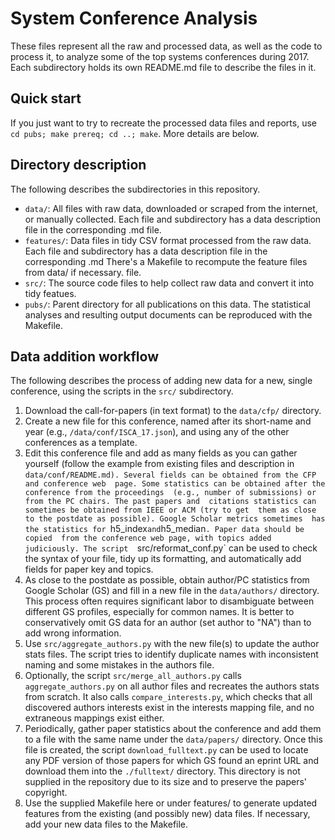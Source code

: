 # System Conference Analysis

These files represent all the raw and processed data, as well as the code to 
process it, to analyze some of the top systems conferences during 2017. Each 
subdirectory holds its own README.md file to describe the files in it.

## Quick start

If you just want to try to recreate the processed data files and reports,
use `cd pubs; make prereq; cd ..; make`. More details are below.

## Directory description

The following describes the subdirectories in this repository.

  * `data/`: All files with raw data, downloaded or scraped from the internet, 
or manually collected. Each file and subdirectory has a data description file 
in the corresponding .md file.
  * `features/`: Data files in tidy CSV format processed from the raw data.
Each file and subdirectory has a data description file in the corresponding .md 
There's a Makefile to recompute the feature files from data/ if necessary.
file.
 * `src/`: The source code files to help collect raw data and convert it into 
tidy featues.
 * `pubs/`: Parent directory for all publications on this data. The statistical analyses and resulting output documents can be reproduced with the Makefile.

## Data addition workflow

The following describes the process of adding new data for a new, single conference, using the scripts in the `src/` subdirectory.

  1. Download the call-for-papers (in text format) to the `data/cfp/` directory.
  2. Create a new file for this conference, named after its short-name and year (e.g., `/data/conf/ISCA_17.json`), and using any of the other conferences as a template.
  3. Edit this conference file and add as many fields as you can gather 
yourself (follow the example from existing files and description in 
`data/conf/README.md). Several fields can be obtained from the CFP and conference web 
page. Some statistics can be obtained after the conference from the proceedings 
(e.g., number of submissions) or from the PC chairs. The past papers and 
citations statistics can sometimes be obtained from IEEE or ACM (try to get 
them as close to the postdate as possible). Google Scholar metrics sometimes 
has the statistics for `h5_index` and `h5_median`. Paper data should be copied 
from the conference web page, with topics added judiciously. The script 
`src/reformat_conf.py` can be used to check the syntax of your file, tidy up 
its formatting, and automatically add fields for paper key and topics.
  4. As close to the postdate as possible, obtain author/PC statistics from 
Google Scholar (GS) and fill in a new file in the `data/authors/` directory. 
This process often requires significant labor to disambiguate between different 
GS profiles, especially for common names. It is better to conservatively omit 
GS data for an author (set author to "NA") than to add wrong information.
  5. Use `src/aggregate_authors.py` with the new file(s) to update the author 
stats files. The script tries to identify duplicate names with inconsistent 
naming and some mistakes in the authors file.
 6. Optionally, the script `src/merge_all_authors.py` calls 
`aggregate_authors.py` on all author files and recreates the authors stats from 
scratch. It also calls `compare_interests.py`, which checks that all discovered 
authors interests exist in the interests mapping file, and no extraneous 
mappings exist either.
  7. Periodically, gather paper statistics about the conference and add them to 
a file with the same name under the `data/papers/` directory. Once this file is 
created, the script `download_fulltext.py` can be used to locate any PDF 
version of those papers for which GS found an eprint URL and download them into 
the `./fulltext/` directory. This directory is not supplied in the repository 
due to its size and to preserve the papers' copyright.
  8. Use the supplied Makefile here or under features/ to generate updated features from the existing (and possibly new) data files. If necessary, add your new data files to the Makefile.
